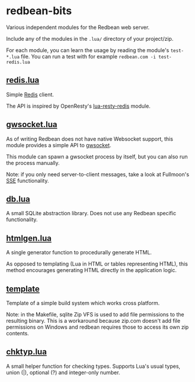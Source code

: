 # redbean-bits

Various independent modules for the Redbean web server.

Include any of the modules in the `.lua/` directory of your project/zip.

For each module, you can learn the usage by reading the module's `test-*.lua` file.
You can run a test with for example `redbean.com -i test-redis.lua`

## [redis.lua](./redis.lua)

Simple [Redis](https://redis.io/) client.

The API is inspired by OpenResty's [lua-resty-redis](https://github.com/openresty/lua-resty-redis) module.

## [gwsocket.lua](./gwsocket.lua)

As of writing Redbean does not have native Websocket support, this module provides a simple API to [gwsocket](https://gwsocket.io/).

This module can spawn a gwsocket process by itself, but you can also run the process manually.

Note: if you only need server-to-client messages, take a look at Fullmoon's [SSE](https://github.com/pkulchenko/fullmoon#htmx-sse-example) functionality.

## [db.lua](./db.lua)

A small SQLite abstraction library. Does not use any Redbean specific functionality.

## [htmlgen.lua](./htmlgen.lua)

A single generator function to procedurally generate HTML.

As opposed to templating (Lua in HTML or tables representing HTML), this method encourages generating HTML directly in the application logic.

## [template](./template/)

Template of a simple build system which works cross platform.

Note: in the Makefile, sqlite Zip VFS is used to add file permissions to the resulting binary. This is a workaround because zip.com doesn't add file permissions on Windows and redbean requires those to access its own zip contents.

## [chktyp.lua](./chktyp.lua)

A small helper function for checking types. Supports Lua's usual types, union (|),
optional (?) and integer-only number.
